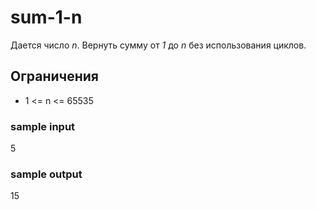 # sum-1-n
Дается число _n_. Вернуть сумму от _1_ до _n_ без использования циклов.

## Ограничения
* 1 <= n <= 65535

### sample input
5

### sample output
15